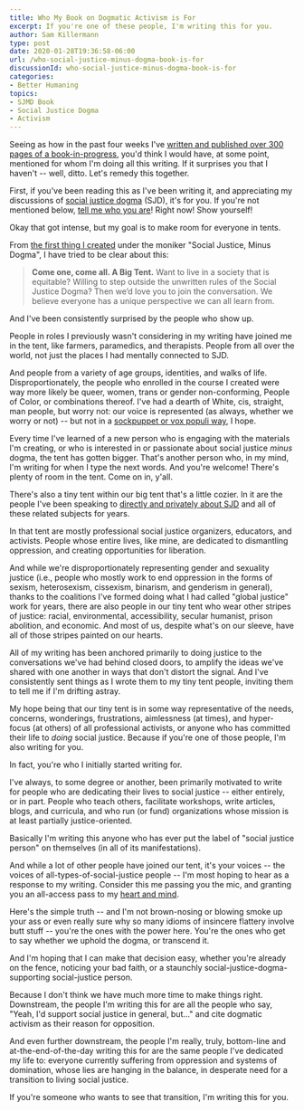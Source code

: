 ```yaml
---
title: Who My Book on Dogmatic Activism is For
excerpt: If you're one of these people, I'm writing this for you.
author: Sam Killermann
type: post
date: 2020-01-28T19:36:58-06:00
url: /who-social-justice-minus-dogma-book-is-for
discussionId: who-social-justice-minus-dogma-book-is-for
categories:
- Better Humaning
topics: 
- SJMD Book
- Social Justice Dogma
- Activism
---
```


Seeing as how in the past four weeks I've [written and published over 300 pages of a book-in-progress](https://hues.ck.page/353dcc23a0), you'd think I would have, at some point, mentioned for whom I'm doing all this writing. If it surprises you that I haven't -- well, ditto. Let's remedy this together.

First, if you've been reading this as I've been writing it, and appreciating my discussions of [social justice dogma](/what-is-social-justice-dogma/#definition) (SJD), it's for you. If you're not mentioned below, [tell me who you are](/contact/)! Right now! Show yourself! 

Okay that got intense, but my goal is to make room for everyone in tents. 

From [the first thing I created](https://course.sjmd.space) under the moniker "Social Justice, Minus Dogma", I have tried to be clear about this:

> **Come one, come all. A Big Tent.** Want to live in a society that is equitable? Willing to step outside the unwritten rules of the Social Justice Dogma? Then we’d love you to join the conversation. We believe everyone has a unique perspective we can all learn from.

And I've been consistently surprised by the people who show up. 

People in roles I previously wasn't considering in my writing have joined me in the tent, like farmers, paramedics, and therapists. People from all over the world, not just the places I had mentally connected to SJD. 

And people from a variety of age groups, identities, and walks of life. Disproportionately, the people who enrolled in the course I created were way more likely be queer, women, trans or gender non-conforming, People of Color, or combinations thereof. I've had a dearth of White, cis, straight, man people, but worry not: our voice is represented (as always, whether we worry or not) -- but not in a [sockpuppet or vox populi way](/sockpuppets-vox-populi), I hope.

Every time I've learned of a new person who is engaging with the materials I'm creating, or who is interested in or passionate about social justice _minus_ dogma, the tent has gotten bigger. That's another person who, in my mind, I'm writing for when I type the next words. And you're welcome! There's plenty of room in the tent. Come on in, y'all.

There's also a tiny tent within our big tent that's a little cozier. In it are the people I've been speaking to [directly and privately about SJD](https://www.itspronouncedmetrosexual.com/2017/12/introduction-social-justice-dogma/) and all of these related subjects for years.

In that tent are mostly professional social justice organizers, educators, and activists. People whose entire lives, like mine, are dedicated to dismantling oppression, and creating opportunities for liberation.

And while we're disproportionately representing gender and sexuality justice (i.e., people who mostly work to end oppression in the forms of sexism, heterosexism, cissexism, binarism, and genderism in general), thanks to the coalitions I've formed doing what I had called "global justice" work for years, there are also people in our tiny tent who wear other stripes of justice: racial, environmental, accessibility, secular humanist, prison abolition, and economic. And most of us, despite what's on our sleeve, have all of those stripes painted on our hearts.

All of my writing has been anchored primarily to doing justice to the conversations we've had behind closed doors, to amplify the ideas we've shared with one another in ways that don't distort the signal. And I've consistently sent things as I wrote them to my tiny tent people, inviting them to tell me if I'm drifting astray.

My hope being that our tiny tent is in some way representative of the needs, concerns, wonderings, frustrations, aimlessness (at times), and hyper-focus (at others) of all professional activists, or anyone who has committed their life to _doing_ social justice. Because if you're one of those people, I'm also writing for you.

In fact, you're who I initially started writing for. 

I've always, to some degree or another, been primarily motivated to write for people who are dedicating their lives to social justice -- either entirely, or in part. People who teach others, facilitate workshops, write articles, blogs, and curricula, and who run (or fund) organizations whose mission is at least partially justice-oriented. 

Basically I'm writing this anyone who has ever put the label of "social justice person" on themselves (in all of its manifestations).

And while a lot of other people have joined our tent, it's your voices -- the voices of all-types-of-social-justice people -- I'm most hoping to hear as a response to my writing. Consider this me passing you the mic, and granting you an all-access pass to my [heart and mind](/hearts-minds-chutes-ladders).

Here's the simple truth -- and I'm not brown-nosing or blowing smoke up your ass or even really sure why so many idioms of insincere flattery involve butt stuff -- you're the ones with the power here. You're the ones who get to say whether we uphold the dogma, or transcend it. 

And I'm hoping that I can make that decision easy, whether you're already on the fence, noticing your bad faith, or a staunchly social-justice-dogma-supporting social-justice person.

Because I don't think we have much more time to make things right. Downstream, the people I'm writing this for are all the people who say, "Yeah, I'd support social justice in general, but..." and cite dogmatic activism as their reason for opposition.

And even further downstream, the people I'm really, truly, bottom-line and at-the-end-of-the-day writing this for are the same people I've dedicated my life to: everyone currently suffering from oppression and systems of domination, whose lies are hanging in the balance, in desperate need for a transition to living social justice.

If you're someone who wants to see that transition, I'm writing this for you.
